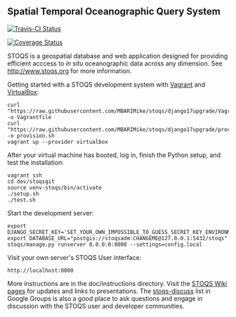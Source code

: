 Spatial Temporal Oceanographic Query System
-------------------------------------------

[![Travis-CI Status](https://travis-ci.org/MBARIMike/stoqs.svg?branch=django17upgrade)](https://travis-ci.org/MBARIMike/stoqs)

[![Coverage Status](https://coveralls.io/repos/MBARIMike/stoqs/badge.svg)](https://coveralls.io/r/MBARIMike/stoqs)

STOQS is a geospatial database and web application designed for providing efficient 
acccess to *in situ* oceanographic data across any dimension.
See http://www.stoqs.org for more information.

Getting started with a STOQS development system with [Vagrant](https://www.vagrantup.com/)
and [VirtualBox](https://www.virtualbox.org):

    curl "https://raw.githubusercontent.com/MBARIMike/stoqs/django17upgrade/Vagrantfile" -o Vagrantfile
    curl "https://raw.githubusercontent.com/MBARIMike/stoqs/django17upgrade/provision.sh" -o provision.sh
    vagrant up --provider virtualbox

After your virtual machine has booted, log in, finish the Python setup, and test the installation:

    vagrant ssh 
    cd dev/stoqsgit
    source venv-stoqs/bin/activate
    ./setup.sh
    ./test.sh

Start the development server:

    export DJANGO_SECRET_KEY='SET_YOUR_OWN_IMPOSSIBLE_TO_GUESS_SECRET_KEY_ENVIRONMENT_VARIABLE'
    export DATABASE_URL="postgis://stoqsadm:CHANGEME@127.0.0.1:5432/stoqs"
    stoqs/manage.py runserver 0.0.0.0:8000 --settings=config.local

Visit your own server's STOQS User interface:

    http://localhost:8000

More instructions are in the doc/instructions directory. Visit the [STOQS Wiki pages](https://github.com/stoqs/stoqs/wiki) for updates and links to presentations.
The [stoqs-discuss](https://groups.google.com/forum/#!forum/stoqs-discuss) list in Google Groups is also a good place to ask questions and engage in discussion 
with the STOQS user and developer communities.




